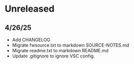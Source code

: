 # Unreleased
## 4/26/25
- Add CHANGELOG
- Migrate fwsource.txt to markdown SOURCE-NOTES.md
- Migrate readme.txt to markdown README.md
- Update .gitignore to ignore VSC config.
